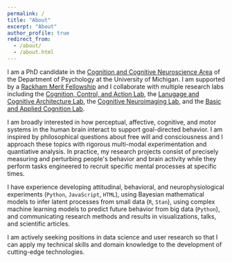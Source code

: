 ```yaml
---
permalink: /
title: "About"
excerpt: "About"
author_profile: true
redirect_from: 
  - /about/
  - /about.html
---
```



I am a PhD candidate in the [Cognition and Cognitive Neuroscience Area](https://lsa.umich.edu/psych/program-areas/cognition-and-cognitive-neuroscience.html) of the Department of Psychology at the University of Michigan. I am supported by a [Rackham Merit Fellowship](https://rackham.umich.edu/funding/funding-types/rackham-merit-fellowship-program/) and I collaborate with multiple research labs including the [Cognition, Control, and Action Lab](https://sites.lsa.umich.edu/tarazlee-lab/), the [Lanugage and Cognitive Architecture Lab](http://www-personal.umich.edu/~rickl/), the [Cognitive Neuroimaging Lab](https://sites.lsa.umich.edu/jonides-lab/), and the [Basic and Applied Cognition Lab](https://sites.lsa.umich.edu/shah-lab/). 

I am broadly interested in how perceptual, affective, cognitive, and motor systems in the human brain interact to support goal-directed behavior. I am inspired by philosophical questions about free will and consciousness and I approach these topics with rigorous multi-modal experimentation and quantiative analysis. In practice, my research projects consist of precisely measuring and perturbing people's behavior and brain activity while they perform tasks engineered to recruit specific mental processes at specific times.

I have experience developing attitudinal, behavioral, and neurophysiological experiments (`Python`, `JavaScript`, `HTML`), using Bayesian mathematical models to infer latent processes from small data (`R`, `Stan`), using complex machine learning models to predict future behavior from big data (`Python`), and communicating research methods and results in visualizations, talks, and scientific articles.   

I am actively seeking positions in data science and user research so that I can apply my technical skills and domain knowledge to the development of cutting-edge technologies. 
